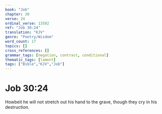 ```yaml
---
book: "Job"
chapter: 30
verse: 24
ordinal_verse: 13582
ref: "Job 30:24"
translation: "KJV"
genre: "Poetry/Wisdom"
word_count: 17
topics: []
cross_references: []
grammar_tags: [negation, contrast, conditional]
thematic_tags: [lament]
tags: ["Bible","KJV","Job"]
---
```


# Job 30:24

Howbeit he will not stretch out his hand to the grave, though they cry in his destruction.

